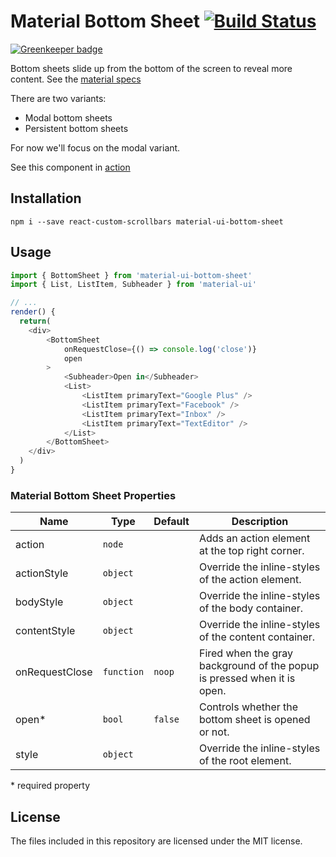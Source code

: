# Material Bottom Sheet [![Build Status](https://travis-ci.org/TeamWertarbyte/material-ui-bottom-sheet.svg?branch=master)](https://travis-ci.org/TeamWertarbyte/material-ui-bottom-sheet)

[![Greenkeeper badge](https://badges.greenkeeper.io/TeamWertarbyte/material-ui-bottom-sheet.svg)](https://greenkeeper.io/)

Bottom sheets slide up from the bottom of the screen to reveal more content. See the [material specs](https://material.io/guidelines/components/bottom-sheets.html#)

There are two variants:
* Modal bottom sheets
* Persistent bottom sheets

For now we'll focus on the modal variant.

See this component in [action](https://teamwertarbyte.github.io/material-ui-bottom-sheet/)

## Installation
```shell
npm i --save react-custom-scrollbars material-ui-bottom-sheet
```

## Usage
```js
import { BottomSheet } from 'material-ui-bottom-sheet'
import { List, ListItem, Subheader } from 'material-ui'

// ...
render() {
  return(
    <div>
        <BottomSheet
            onRequestClose={() => console.log('close')}
            open
        >
            <Subheader>Open in</Subheader>
            <List>
                <ListItem primaryText="Google Plus" />
                <ListItem primaryText="Facebook" />
                <ListItem primaryText="Inbox" />
                <ListItem primaryText="TextEditor" />
            </List>
        </BottomSheet>
    </div>
  )
}
```

### Material Bottom Sheet Properties

|Name            |Type        |Default     |Description
|----------------|------------|------------|--------------------------------
|action          | `node`     |            | Adds an action element at the top right corner.
|actionStyle     | `object`   |            | Override the inline-styles of the action element.
|bodyStyle       | `object`   |            | Override the inline-styles of the body container.
|contentStyle    | `object`   |            | Override the inline-styles of the content container.
|onRequestClose  | `function` | `noop`     | Fired when the gray background of the popup is pressed when it is open.
|open*            | `bool`     | `false`    | Controls whether the bottom sheet is opened or not.
|style           | `object`   |            | Override the inline-styles of the root element.


\* required property

## License

The files included in this repository are licensed under the MIT license.
